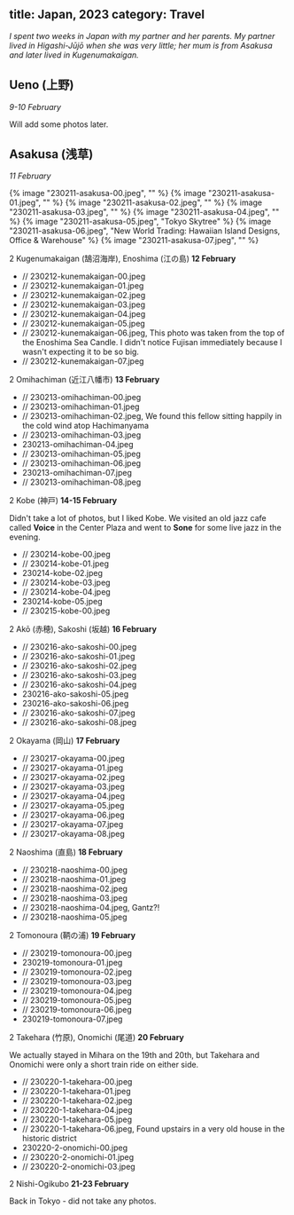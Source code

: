 title: Japan, 2023
category: Travel
---
_I spent two weeks in Japan with my partner and her parents. My partner lived in Higashi-Jūjō when she was very little; her mum is from Asakusa and later lived in Kugenumakaigan._

## Ueno (上野)
_9-10 February_

  Will add some photos later.

## Asakusa (浅草)
_11 February_

{% image "230211-asakusa-00.jpeg", "" %}
{% image "230211-asakusa-01.jpeg", "" %}
{% image "230211-asakusa-02.jpeg", "" %}
{% image "230211-asakusa-03.jpeg", "" %}
{% image "230211-asakusa-04.jpeg", "" %}
{% image "230211-asakusa-05.jpeg", "Tokyo Skytree" %}
{% image "230211-asakusa-06.jpeg", "New World Trading: Hawaiian Island Designs, Office & Warehouse" %}
{% image "230211-asakusa-07.jpeg", "" %}

2 Kugenumakaigan (鵠沼海岸), Enoshima (江の島)
  __12 February__

+ // 230212-kunemakaigan-00.jpeg
+ // 230212-kunemakaigan-01.jpeg
+ // 230212-kunemakaigan-02.jpeg
+ // 230212-kunemakaigan-03.jpeg
+ // 230212-kunemakaigan-04.jpeg
+ // 230212-kunemakaigan-05.jpeg
+ // 230212-kunemakaigan-06.jpeg, This photo was taken from the top of the Enoshima Sea Candle. I didn't notice Fujisan immediately because I wasn't expecting it to be so big.
+ // 230212-kunemakaigan-07.jpeg

2 Omihachiman (近江八幡市)
  __13 February__

+ // 230213-omihachiman-00.jpeg
+ // 230213-omihachiman-01.jpeg
+ // 230213-omihachiman-02.jpeg, We found this fellow sitting happily in the cold wind atop Hachimanyama
+ // 230213-omihachiman-03.jpeg
+ 230213-omihachiman-04.jpeg
+ // 230213-omihachiman-05.jpeg
+ // 230213-omihachiman-06.jpeg
+ 230213-omihachiman-07.jpeg
+ // 230213-omihachiman-08.jpeg

2 Kobe (神戸)
  __14-15 February__

  Didn't take a lot of photos, but I liked Kobe. We visited an old jazz cafe called __Voice__ in the Center Plaza and went to __Sone__ for some live jazz in the evening.

+ // 230214-kobe-00.jpeg
+ // 230214-kobe-01.jpeg
+ 230214-kobe-02.jpeg
+ // 230214-kobe-03.jpeg
+ // 230214-kobe-04.jpeg
+ 230214-kobe-05.jpeg
+ // 230215-kobe-00.jpeg

2 Akō (赤穂), Sakoshi (坂越)
  __16 February__

+ // 230216-ako-sakoshi-00.jpeg
+ // 230216-ako-sakoshi-01.jpeg
+ // 230216-ako-sakoshi-02.jpeg
+ // 230216-ako-sakoshi-03.jpeg
+ // 230216-ako-sakoshi-04.jpeg
+ 230216-ako-sakoshi-05.jpeg
+ 230216-ako-sakoshi-06.jpeg
+ // 230216-ako-sakoshi-07.jpeg
+ // 230216-ako-sakoshi-08.jpeg

2 Okayama (岡山)
  __17 February__

+ // 230217-okayama-00.jpeg
+ // 230217-okayama-01.jpeg
+ // 230217-okayama-02.jpeg
+ // 230217-okayama-03.jpeg
+ // 230217-okayama-04.jpeg
+ // 230217-okayama-05.jpeg
+ // 230217-okayama-06.jpeg
+ // 230217-okayama-07.jpeg
+ // 230217-okayama-08.jpeg

2 Naoshima (直島)
  __18 February__

+ // 230218-naoshima-00.jpeg
+ // 230218-naoshima-01.jpeg
+ // 230218-naoshima-02.jpeg
+ // 230218-naoshima-03.jpeg
+ // 230218-naoshima-04.jpeg, Gantz?!
+ // 230218-naoshima-05.jpeg

2 Tomonoura (鞆の浦)
  __19 February__

+ // 230219-tomonoura-00.jpeg
+ 230219-tomonoura-01.jpeg
+ // 230219-tomonoura-02.jpeg
+ // 230219-tomonoura-03.jpeg
+ // 230219-tomonoura-04.jpeg
+ // 230219-tomonoura-05.jpeg
+ // 230219-tomonoura-06.jpeg
+ 230219-tomonoura-07.jpeg

2 Takehara (竹原), Onomichi (尾道)
  __20 February__

  We actually stayed in Mihara on the 19th and 20th, but Takehara and Onomichi were only a short train ride on either side.

+ // 230220-1-takehara-00.jpeg
+ // 230220-1-takehara-01.jpeg
+ // 230220-1-takehara-02.jpeg
+ // 230220-1-takehara-04.jpeg
+ // 230220-1-takehara-05.jpeg
+ // 230220-1-takehara-06.jpeg, Found upstairs in a very old house in the historic district
+ 230220-2-onomichi-00.jpeg
+ // 230220-2-onomichi-01.jpeg
+ // 230220-2-onomichi-03.jpeg

2 Nishi-Ogikubo
  __21-23 February__
  
  Back in Tokyo - did not take any photos.